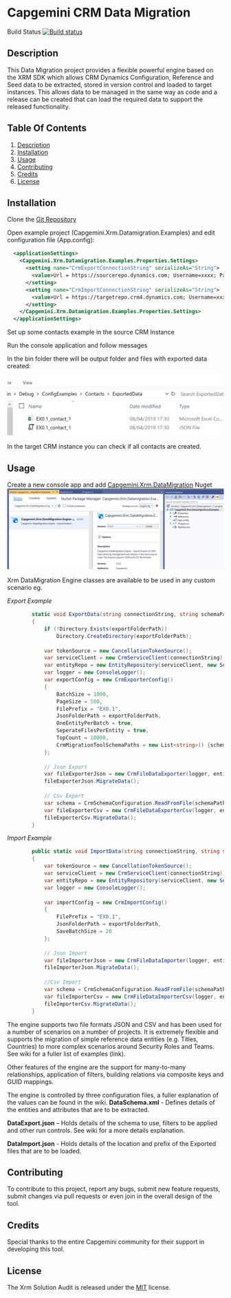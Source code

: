 # Capgemini CRM Data Migration

Build Status [![Build status](https://capgeminiuk.visualstudio.com/Capgemini%20Reusable%20IP/_apis/build/status/NUGET%20CI%20Builds/Capgemini.Xrm.DataMigration%20NUGET)](https://capgeminiuk.visualstudio.com/Capgemini%20Reusable%20IP/_build/latest?definitionId=42)

## Description

This Data Migration project provides a flexible powerful engine based on the XRM SDK which allows CRM Dynamics Configuration, Reference and Seed data to be extracted, stored in version control and loaded to target instances.  This allows data to be managed in the same way as code and a release can be created that can load the required data to support the released functionality.

## Table Of Contents
1. [Description](#Description)  
1. [Installation](#Installation)
1. [Usage](#Usage)
1. [Contributing](#Contributing)
1. [Credits](#Credits)
1. [License](#License)

## Installation

Clone the [Git Repository](https://github.com/Capgemini/xrm-datamigration)

Open example project (Capgemini.Xrm.Datamigration.Examples) and edit configuration file (App.config):

```xml
  <applicationSettings>
    <Capgemini.Xrm.Datamigration.Examples.Properties.Settings>
      <setting name="CrmExportConnectionString" serializeAs="String">
        <value>Url = https://sourcerepo.dynamics.com; Username=xxxx; Password=xxxx; AuthType=Office365; RequireNewInstance=True;</value>
      </setting>
      <setting name="CrmImportConnectionString" serializeAs="String">
        <value>Url = https://targetrepo.crm4.dynamics.com; Username=xxx; Password=xxxx; AuthType=Office365; RequireNewInstance=True;</value>
      </setting>
    </Capgemini.Xrm.Datamigration.Examples.Properties.Settings>
  </applicationSettings>
```
Set up some contacts example in the source CRM Instance 

Run the console application and follow messages

In the bin folder there will be output folder and files with exported data created:

![outputFilesExample.png](./.attachments/outputFilesExample.png)

In the target CRM instance you can check if all contacts are created.

## Usage

Create a new console app and add [Capgemini.Xrm.DataMigration](https://www.nuget.org/packages/Capgemini.Xrm.DataMigration.Engine) Nuget
![nugetScreen.png](./.attachments/nugetScreen.png)

Xrm DataMigration Engine classes are available to be used in any custom scenario eg.

*Export Example*
```c#
        static void ExportData(string connectionString, string schemaPath, string exportFolderPath)
        {
            if (!Directory.Exists(exportFolderPath))
                Directory.CreateDirectory(exportFolderPath);
           
            var tokenSource = new CancellationTokenSource();
            var serviceClient = new CrmServiceClient(connectionString);
            var entityRepo = new EntityRepository(serviceClient, new ServiceRetryExecutor());
            var logger = new ConsoleLogger();
            var exportConfig = new CrmExporterConfig()
            {
                BatchSize = 1000,
                PageSize = 500,
                FilePrefix = "EX0.1",
                JsonFolderPath = exportFolderPath,
                OneEntityPerBatch = true,
                SeperateFilesPerEntity = true,
                TopCount = 10000,
                CrmMigrationToolSchemaPaths = new List<string>() {schemaPath}
            };

            // Json Export
            var fileExporterJson = new CrmFileDataExporter(logger, entityRepo, exportConfig, tokenSource.Token);
            fileExporterJson.MigrateData();

            // Csv Export
            var schema = CrmSchemaConfiguration.ReadFromFile(schemaPath);
            var fileExporterCsv = new CrmFileDataExporterCsv(logger, entityRepo, exportConfig, tokenSource.Token, schema);
            fileExporterCsv.MigrateData();
        }
```

*Import Example*
```c#
        public static void ImportData(string connectionString, string schemaPath, string exportFolderPath)
        {
            var tokenSource = new CancellationTokenSource();
            var serviceClient = new CrmServiceClient(connectionString);
            var entityRepo = new EntityRepository(serviceClient, new ServiceRetryExecutor());
            var logger = new ConsoleLogger();

            var importConfig = new CrmImportConfig()
            {
                FilePrefix = "EX0.1",
                JsonFolderPath = exportFolderPath,
                SaveBatchSize = 20
            };

            // Json Import
            var fileImporterJson = new CrmFileDataImporter(logger, entityRepo, importConfig, tokenSource.Token);
            fileImporterJson.MigrateData();

            //Csv Import
            var schema = CrmSchemaConfiguration.ReadFromFile(schemaPath);
            var fileImporterCsv = new CrmFileDataImporterCsv(logger, entityRepo, importConfig, schema, tokenSource.Token);
            fileImporterCsv.MigrateData();
        }
```


The engine supports two file formats JSON and CSV and has been used for a number of scenarios on a number of projects.  It is extremely flexible and supports the migration of simple reference data entities (e.g. Titles, Countries) to more complex scenarios around Security Roles and Teams.  See wiki for a fuller list of examples (link).

Other features of the engine are the support for many-to-many relationships, application of filters, building relations via composite keys and GUID mappings. 

The engine is controlled by three configuration files, a fuller explanation of the values can be found in the wiki.
**DataSchema.xml** - Defines details of the entities and attributes that are to be extracted.

**DataExport.json** – Holds details of the schema to use, filters to be applied and other run controls.  See wiki for a more details explanation.

**DataImport.json** - Holds details of the location and prefix of the Exported files that are to be loaded.

## Contributing

To contribute to this project, report any bugs, submit new feature requests, submit changes via pull requests or even join in the overall design of the tool.

## Credits

Special thanks to the entire Capgemini community for their support in developing this tool.

## License

The Xrm Solution Audit is released under the [MIT](LICENSE) license.
